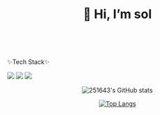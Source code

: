 <div align=center><h1>👋 Hi, I’m sol </h1></div>
</br>
</br>
</br>


✨Tech Stack✨

 <img src="https://img.shields.io/badge/SpringBoot-6DB33F?style=flat&logo=SpringBoot&logoColor=white"/>
 <img src="https://img.shields.io/badge/Java-007396?style=flat&logo=java&logoColor=white"/>
 <img src="https://img.shields.io/badge/JavaScript-007396?style=flat&logo=java&logoColor=white"/>

<div align=center>
   
![251643's GitHub stats](https://github-readme-stats.vercel.app/api?username=251643&show_icons=true&theme=dracula)


[![Top Langs](https://github-readme-stats.vercel.app/api/top-langs/?username=251643&layout=compact&theme=dracula)](https://github.com/metleeha)

</div>
   
